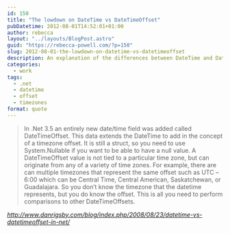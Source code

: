 ```yaml
---
id: 150
title: "The lowdown on DateTime vs DateTimeOffset"
pubDatetime: 2012-08-01T14:52:01+01:00
author: rebecca
layout: "../layouts/BlogPost.astro"
guid: "https://rebecca-powell.com/?p=150"
slug: 2012-08-01-the-lowdown-on-datetime-vs-datetimeoffset
description: An explanation of the differences between DateTime and DateTimeOffset in .NET, highlighting the advantages of using DateTimeOffset for timezone-aware date and time handling.
categories:
  - work
tags:
  - .net
  - datetime
  - offset
  - timezones
format: quote
---
```


> In .Net 3.5 an entirely new date/time field was added called DateTimeOffset. This data extends the DateTime to add in the concept of a timezone offset. It is still a struct, so you need to use System.Nullable if you want to be able to have a null value. A DateTimeOffset value is not tied to a particular time zone, but can originate from any of a variety of time zones. For example, there are can multiple timezones that represent the same offset such as UTC –6:00 which can be Central Time, Central American, Saskatchewan, or Guadalajara. So you don’t know the timezone that the datetime represents, but you do know the offset. This is all you need to perform comparisons to other DateTimeOffsets.

<cite>http://www.danrigsby.com/blog/index.php/2008/08/23/datetime-vs-datetimeoffset-in-net/</cite>
